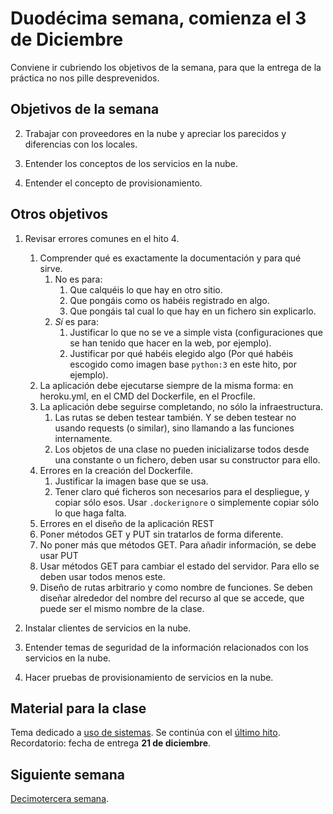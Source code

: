 # Duodécima semana, comienza el 3 de Diciembre

Conviene ir cubriendo los objetivos de la semana, para que la entrega de la práctica no nos pille desprevenidos.

## Objetivos de la semana

2. Trabajar con proveedores en la nube y apreciar los parecidos y
   diferencias con los locales. 

3. Entender los conceptos de los servicios en la nube.

4. Entender el concepto de provisionamiento.

## Otros objetivos

1. Revisar errores comunes en el hito 4.
   1. Comprender qué es exactamente la documentación y para qué
      sirve. 
      1. No es para:
         1. Que calquéis lo que hay en otro sitio.
         2. Que pongáis como os habéis registrado en algo.
         3. Que pongáis tal cual lo que hay en un fichero sin
            explicarlo.
      2. *Sí* es para:
          1. Justificar lo que no se ve a simple vista
             (configuraciones que se han tenido que hacer en la web,
             por ejemplo).
          2. Justificar por qué habéis elegido algo (Por qué habéis
         escogido como imagen base `python:3` en este hito, por
         ejemplo).
   1. La aplicación debe ejecutarse siempre de la misma forma: en
      heroku.yml, en el CMD del Dockerfile, en el Procfile.
   2. La aplicación debe seguirse completando, no sólo la
   infraestructura.
	   1. Las rutas se deben testear también. Y se deben testear no
          usando requests (o similar), sino llamando a las funciones
          internamente. 
	   2. Los objetos de una clase no pueden inicializarse todos desde una constante o un fichero, deben usar su constructor para ello.
   3. Errores en la creación del Dockerfile. 
      1. Justificar la imagen base que se usa.
      2. Tener claro qué ficheros son necesarios para el despliegue, y
         copiar sólo esos. Usar `.dockerignore` o simplemente copiar
         sólo lo que haga falta.
    4. Errores en el diseño de la aplicación REST
	  1. Poner métodos GET y PUT sin tratarlos de forma diferente.
	  2. No poner más que métodos GET. Para añadir información, se debe usar PUT
      3. Usar métodos GET para cambiar el estado del servidor. Para ello se deben usar todos menos este.
	  4. Diseño de rutas arbitrario y como nombre de funciones. Se deben diseñar alrededor del nombre del recurso al que se accede, que puede ser el mismo nombre de la clase.
	  

1. Instalar clientes de servicios en la nube.

2. Entender temas de seguridad de la información relacionados con los
   servicios en la nube.

3. Hacer pruebas de provisionamiento de servicios en la nube. 

## Material para la clase

Tema dedicado a
[uso de sistemas](http://jj.github.io/IV/documentos/temas/Uso_de_sistemas). Se
continúa con el 
[último hito](http://jj.github.io/IV/documentos/proyecto/5.IaaS). Recordatorio: fecha de entrega **21 de diciembre**. 


## Siguiente semana

[Decimotercera semana](13-semana.md). 
